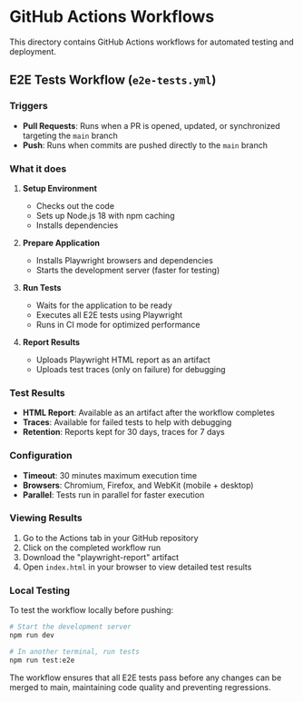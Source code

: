# GitHub Actions Workflows

This directory contains GitHub Actions workflows for automated testing and deployment.

## E2E Tests Workflow (`e2e-tests.yml`)

### Triggers
- **Pull Requests**: Runs when a PR is opened, updated, or synchronized targeting the `main` branch
- **Push**: Runs when commits are pushed directly to the `main` branch

### What it does
1. **Setup Environment**
   - Checks out the code
   - Sets up Node.js 18 with npm caching
   - Installs dependencies

2. **Prepare Application**
   - Installs Playwright browsers and dependencies
   - Starts the development server (faster for testing)

3. **Run Tests**
   - Waits for the application to be ready
   - Executes all E2E tests using Playwright
   - Runs in CI mode for optimized performance

4. **Report Results**
   - Uploads Playwright HTML report as an artifact
   - Uploads test traces (only on failure) for debugging

### Test Results
- **HTML Report**: Available as an artifact after the workflow completes
- **Traces**: Available for failed tests to help with debugging
- **Retention**: Reports kept for 30 days, traces for 7 days

### Configuration
- **Timeout**: 30 minutes maximum execution time
- **Browsers**: Chromium, Firefox, and WebKit (mobile + desktop)
- **Parallel**: Tests run in parallel for faster execution

### Viewing Results
1. Go to the Actions tab in your GitHub repository
2. Click on the completed workflow run
3. Download the "playwright-report" artifact
4. Open `index.html` in your browser to view detailed test results

### Local Testing
To test the workflow locally before pushing:
```bash
# Start the development server
npm run dev

# In another terminal, run tests
npm run test:e2e
```

The workflow ensures that all E2E tests pass before any changes can be merged to main, maintaining code quality and preventing regressions.